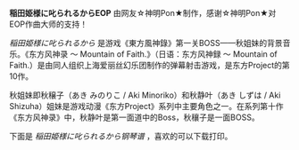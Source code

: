

**稲田姫様に叱られるからEOP** 由网友☆神明Pon★制作，感谢☆神明Pon★对EOP作曲大师的支持！

_稲田姫様に叱られるから_ 是游戏《東方風神錄》第一关BOSS——秋姐妹的背景音乐。《东方风神录 ～ Mountain of
Faith.》（日语：东方风神録 ～ Mountain of Faith.）是由同人组织上海爱丽丝幻乐团制作的弹幕射击游戏，是东方Project的第10作。

秋姐妹即秋穣子（あき みのりこ / Aki Minoriko）和秋静叶（あき しずは / Aki
Shizuha）姐妹是游戏动漫《东方Project》系列中主要角色之一。在系列第十作《东方风神录》中，秋静叶是第一面道中的Boss，秋穰子是一面BOSS。

下面是 _稲田姫様に叱られるから钢琴谱_ ，喜欢的可以下载打印。

